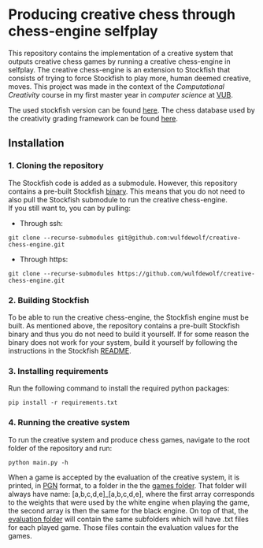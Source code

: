 # Producing creative chess through chess-engine selfplay
This repository contains the implementation of a creative system that outputs creative chess games by running a creative chess-engine in selfplay.
The creative chess-engine is an extension to Stockfish that consists of trying to force Stockfish to play more, human deemed creative, moves.
This project was made in the context of the _Computational Creativity_ course in my first master year in _computer science_ at [VUB](https://www.vub.be).

The used stockfish version can be found [here](https://github.com/official-stockfish/Stockfish).
The chess database used by the creativity grading framework can be found [here](https://www.chessdb.cn/cloudbookc_api_en.html).


## Installation

### 1. Cloning the repository
The Stockfish code is added as a submodule. However, this repository contains a pre-built Stockfish [binary](extended-engine/binary/stockfish). This means that you do not need to also pull the Stockfish submodule to run the creative chess-engine.  
If you still want to, you can by pulling:
* Through ssh:
```console
git clone --recurse-submodules git@github.com:wulfdewolf/creative-chess-engine.git
```
* Through https:
```console
git clone --recurse-submodules https://github.com/wulfdewolf/creative-chess-engine.git
```

### 2. Building Stockfish
To be able to run the creative chess-engine, the Stockfish engine must be built. 
As mentioned above, the repository contains a pre-built Stockfish binary and thus you do not need to build it yourself.
If for some reason the binary does not work for your system, build it yourself by following the instructions in the Stockfish [README](https://github.com/official-stockfish/Stockfish/blob/master/README.md).

### 3. Installing requirements
Run the following command to install the required python packages:
```console
pip install -r requirements.txt
```

### 4. Running the creative system
To run the creative system and produce chess games, navigate to the root folder of the repository and run:
```console
python main.py -h
```
When a game is accepted by the evaluation of the creative system, it is printed, in [PGN](http://www.saremba.de/chessgml/standards/pgn/pgn-complete.htm) format, to a folder in the the [games folder](games/). That folder will always have name: [a,b,c,d,e]_[a,b,c,d,e], where the first array corresponds to the weights that were used by the white engine when playing the game, the second array is then the same for the black engine. On top of that, the [evaluation folder](evaluation/) will contain the same subfolders which will have .txt files for each played game. Those files contain the evaluation values for the games.